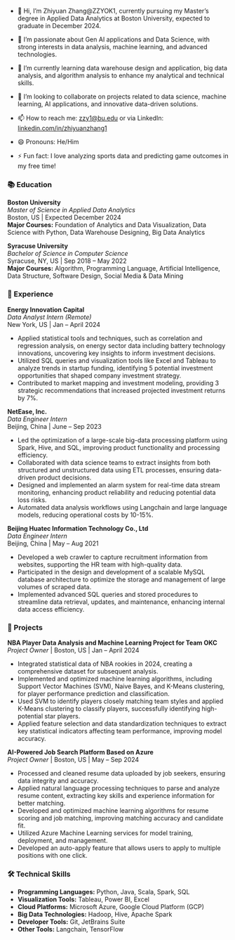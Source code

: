 * 👋 Hi, I’m Zhiyuan Zhang@ZZYOK1, currently pursuing my Master’s degree in Applied Data Analytics at Boston University, expected to graduate in December 2024.

* 👀 I’m passionate about Gen AI applications and Data Science, with strong interests in data analysis, machine learning, and advanced technologies.

* 🌱 I’m currently learning data warehouse design and application, big data analysis, and algorithm analysis to enhance my analytical and technical skills.

* 💞️ I’m looking to collaborate on projects related to data science, machine learning, AI applications, and innovative data-driven solutions.

* 📫 How to reach me: zzy1@bu.edu or via LinkedIn: [linkedin.com/in/zhiyuanzhang1](https://www.linkedin.com/in/zhiyuanzhang1)

* 😄 Pronouns: He/Him

* ⚡ Fun fact: I love analyzing sports data and predicting game outcomes in my free time!

### 📚 Education

**Boston University**  
*Master of Science in Applied Data Analytics*  
Boston, US | Expected December 2024  
**Major Courses:** Foundation of Analytics and Data Visualization, Data Science with Python, Data Warehouse Designing, Big Data Analytics

**Syracuse University**  
*Bachelor of Science in Computer Science*  
Syracuse, NY, US | Sep 2018 – May 2022  
**Major Courses:** Algorithm, Programming Language, Artificial Intelligence, Data Structure, Software Design, Social Media & Data Mining

### 💼 Experience

**Energy Innovation Capital**  
*Data Analyst Intern (Remote)*  
New York, US | Jan – April 2024
- Applied statistical tools and techniques, such as correlation and regression analysis, on energy sector data including battery technology innovations, uncovering key insights to inform investment decisions.
- Utilized SQL queries and visualization tools like Excel and Tableau to analyze trends in startup funding, identifying 5 potential investment opportunities that shaped company investment strategy.
- Contributed to market mapping and investment modeling, providing 3 strategic recommendations that increased projected investment returns by 7%.

**NetEase, Inc.**  
*Data Engineer Intern*  
Beijing, China | June – Sep 2023
- Led the optimization of a large-scale big-data processing platform using Spark, Hive, and SQL, improving product functionality and processing efficiency.
- Collaborated with data science teams to extract insights from both structured and unstructured data using ETL processes, ensuring data-driven product decisions.
- Designed and implemented an alarm system for real-time data stream monitoring, enhancing product reliability and reducing potential data loss risks.
- Automated data analysis workflows using Langchain and large language models, reducing operational costs by 10-15%.

**Beijing Huatec Information Technology Co., Ltd**  
*Data Engineer Intern*  
Beijing, China | May – Aug 2021
- Developed a web crawler to capture recruitment information from websites, supporting the HR team with high-quality data.
- Participated in the design and development of a scalable MySQL database architecture to optimize the storage and management of large volumes of scraped data.
- Implemented advanced SQL queries and stored procedures to streamline data retrieval, updates, and maintenance, enhancing internal data access efficiency.

### 🚀 Projects

**NBA Player Data Analysis and Machine Learning Project for Team OKC**  
*Project Owner* | Boston, US | Jan – April 2024
- Integrated statistical data of NBA rookies in 2024, creating a comprehensive dataset for subsequent analysis.
- Implemented and optimized machine learning algorithms, including Support Vector Machines (SVM), Naive Bayes, and K-Means clustering, for player performance prediction and classification.
- Used SVM to identify players closely matching team styles and applied K-Means clustering to classify players, successfully identifying high-potential star players.
- Applied feature selection and data standardization techniques to extract key statistical indicators affecting team performance, improving model accuracy.

**AI-Powered Job Search Platform Based on Azure**  
*Project Owner* | Boston, US | May – Sep 2024
- Processed and cleaned resume data uploaded by job seekers, ensuring data integrity and accuracy.
- Applied natural language processing techniques to parse and analyze resume content, extracting key skills and experience information for better matching.
- Developed and optimized machine learning algorithms for resume scoring and job matching, improving matching accuracy and candidate fit.
- Utilized Azure Machine Learning services for model training, deployment, and management.
- Developed an auto-apply feature that allows users to apply to multiple positions with one click.

### 🛠️ Technical Skills

- **Programming Languages:** Python, Java, Scala, Spark, SQL
- **Visualization Tools:** Tableau, Power BI, Excel
- **Cloud Platforms:** Microsoft Azure, Google Cloud Platform (GCP)
- **Big Data Technologies:** Hadoop, Hive, Apache Spark
- **Developer Tools:** Git, JetBrains Suite
- **Other Tools:** Langchain, TensorFlow

<!---
ZZYOK1/ZZYOK1 is a ✨ special ✨ repository because its README.md (this file) appears on your GitHub profile.
You can click the Preview link to take a look at your changes.
--->

